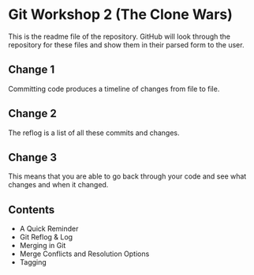 Git Workshop 2 (The Clone Wars)
====================================

This is the readme file of the repository. GitHub will look through the repository for these files and show them in their parsed form to the user.

Change 1
------------------------------------

Committing code produces a timeline of changes from file to file.

Change 2
------------------------------------

The reflog is a list of all these commits and changes.

Change 3
------------------------------------

This means that you are able to go back through your code and see what changes and when it changed.

Contents
------------------------------------

 - A Quick Reminder
 - Git Reflog & Log
 - Merging in Git
 - Merge Conflicts and Resolution Options
 - Tagging
